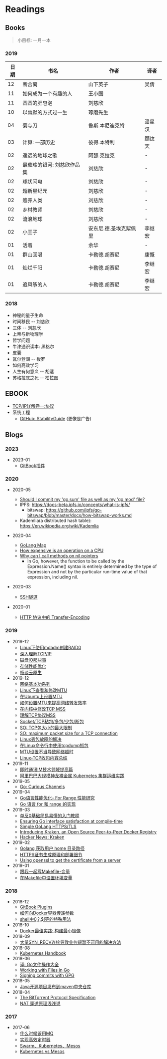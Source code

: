 # Readings

## Books

> 小目标: 一月一本

### 2019

日期 | 书名 | 作者 | 译者
---- | ---- | ---- | ----
12 | 断舍离 | 山下英子 | 吴倩
11 | 如何成为一个有趣的人 | 王小圈 |
11 | 圆圆的肥皂泡 | 刘慈欣 |
10 | 以幽默的方式过一生 | 琢磨先生 |
04 | 菊与刀 | 鲁斯.本尼迪克特 | 潘星汉
03 | 计算: 一部历史 | 彼得.本特利 | 顾纹天
02 | 遥远的地球之歌 | 阿瑟.克拉克 | -
02 | 最璀璨的银河: 刘慈欣作品集 | 刘慈欣 | -
02 | 球状闪电 | 刘慈欣 | -
02 | 超新星纪元 | 刘慈欣 | -
02 | 赡养人类 | 刘慈欣 | -
02 | 乡村教师 | 刘慈欣 | -
02 | 流浪地球 | 刘慈欣 | -
02 | 小王子 | 安东尼.德.圣埃克絮佩里 | 李继宏
01 | 活着 | 余华 | -
01 | 群山回唱 | 卡勒德.胡赛尼 | 康慨
01 | 灿烂千阳 | 卡勒德.胡赛尼 | 李继宏
01 | 追风筝的人 | 卡勒德.胡赛尼 | 李继宏

### 2018

* 神秘的量子生命
* 时间移民 -- 刘慈欣
* 三体 -- 刘慈欣
* 上帝与新物理学
* 哲学问题
* 牛津通识读本: 黑格尔
* 皮囊
* 瓦尔登湖 -- 梭罗
* 如何高效学习
* 人生有何意义 -- 胡适
* 苏格拉底之死 -- 柏拉图

## EBOOK

* [TCP/IP详解卷一:协议](http://www.52im.net/topic-tcpipvol1.html)
* 系统工程
    * [GitHub: StabilityGuide](https://github.com/StabilityMan/StabilityGuide) (更像是广告)

## Blogs


### 2023

* 2023-01
    * [GitBook插件](https://jiangminggithub.github.io/gitbook/6-third_plugins.html)

### 2020
* 2020-05
    * [Should I commit my 'go.sum' file as well as my 'go.mod' file?](https://github.com/golang/go/wiki/Modules#should-i-commit-my-gosum-file-as-well-as-my-gomod-file)
    * IPFS: https://docs-beta.ipfs.io/concepts/what-is-ipfs/
        * bitswap: https://github.com/ipfs/go-bitswap/blob/master/docs/how-bitswap-works.md
    * Kademlia(a distributed hash table): https://en.wikipedia.org/wiki/Kademlia
* 2020-04
    * [GoLang Map](http://yangxikun.github.io/golang/2019/10/07/golang-map.html)
    * [How expensive is an operation on a CPU](https://streamhpc.com/blog/2012-07-16/how-expensive-is-an-operation-on-a-cpu/)
    * [Why can I call methods on nil pointers](https://groups.google.com/forum/#!msg/golang-nuts/wcrZ3P1zeAk/WI88iQgFMvwJ)
      * In Go, however, the function to be called by the Expression.Name() syntax is entirely determined by the type of Expression and not by the particular run-time value of that expression, including nil.

* 2020-03
    * [SSH隧道](https://www.zsythink.net/archives/2450)

* 2020-01
    * [HTTP 协议中的 Transfer-Encoding](https://imququ.com/post/transfer-encoding-header-in-http.html#toc-2)

### 2019
* 2019-12
    * [Linux下使用mdadm创建RAID0](https://linux.cn/article-6087-1.html)
    * [深入理解TCP/IP](http://www.52im.net/thread-513-1-1.html)
    * [磁盘IO那些事](https://tech.meituan.com/2017/05/19/about-desk-io.html)
    * [存储性能优化](https://www.cnblogs.com/yangmingxianshen/p/8197701.html)
    * [畅谈云原生](https://skyao.io/talk/201902-cloudnative-freely-talk2/)
* 2019-12
    * [网络基本功系列](https://wizardforcel.gitbooks.io/network-basic/index.html)
    * [Linux下查看和修改MTU](https://www.cnblogs.com/wjoyxt/p/6873714.html)
    * [在Ubuntu上设置MTU](https://weiyangbo.gitee.io/2019/11/14/MTU-reset/)
    * [如何设置MTU来提高网络转发效率](https://blog.yumc.pw/posts/Get-And-Set-MTU/)
    * [在内核中修改TCP MSS](https://blog.csdn.net/force_eagle/article/details/4592271)
    * [理解TCP协议MSS](https://blog.csdn.net/huangyimo/article/details/78064990)
    * [Socket/TCP粘包/多包/少包/断包](https://www.cnblogs.com/Jeely/p/10983885.html)
    * [SO: TCP包大小的最大限制](https://superuser.com/questions/1341012/practical-vs-theoretical-max-limit-of-tcp-packet-size/1341026#1341026)
    * [SO: maximum packet size for a TCP connection](https://stackoverflow.com/a/3074427/7830306)
    * [Linux丢包故障的解决](https://jermine.vdo.pub/linux/linux服务器丢包故障的解决/)
    * [在Linux命令行中使用tcpdump抓包](https://linux.cn/article-10191-1.html)
    * [MTU设置不当导致网络超时](https://www.bo56.com/一次由于mtu设置不当导致的网络访问超时/)
    * [Linux-TCP收包内容总结](https://zhuanlan.zhihu.com/p/52397230)
* 2019-11
    * [即时通讯IM技术领域提高篇](https://juejin.im/post/5a694f9a6fb9a01cb3165dad)
    * [阿里巴巴大规模神龙裸金属 Kubernetes 集群运维实践](https://mp.weixin.qq.com/s/FHySuh_OExHi5aX9g4Goeg)
* 2019-05
    * [Go: Curious Channels](https://dave.cheney.net/2013/04/30/curious-channels)
* 2019-04
    * [Go语言性能优化- For Range 性能研究](https://www.flysnow.org/2018/10/20/golang-for-range-slice-map.html)
    * [Go 语言 for 和 range 的实现](https://draveness.me/golang-for-range)
* 2019-03
    * [单反0基础简易易懂的入门教程](https://zhuanlan.zhihu.com/p/35869230)
    * [Ensuring Go interface satisfaction at compile-time](https://medium.com/stupid-gopher-tricks/ensuring-go-interface-satisfaction-at-compile-time-1ed158e8fa17)
    * [Simple GoLang HTTPS/TLS](https://gist.github.com/denji/12b3a568f092ab951456)
    * [Introducing Kraken, an Open Source Peer-to-Peer Docker Registry](https://eng.uber.com/introducing-kraken/)
    * [Hacker News: Kraken](https://news.ycombinator.com/item?id=19312028)
* 2019-02
    * [Golang 获取用户 home 目录路径](https://88250.b3log.org/golang-get-user-home-dir)
    * [HTTPS证书生成原理和部署细节](https://www.barretlee.com/blog/2015/10/05/how-to-build-a-https-server/)
    * [Using openssl to get the certificate from a server](https://stackoverflow.com/questions/7885785/using-openssl-to-get-the-certificate-from-a-server)
* 2019-01
    * [跟我一起写Makefile-变量](https://blog.csdn.net/u012421852/article/details/52138924)
    * [在Makefile中设置环境变量](https://segmentfault.com/a/1190000008535305)

### 2018

* 2018-12
    * [GitBook Plugins](https://gitbook.zhangjikai.com/plugins.html)
    * [如何向Docker容器传递参数](https://yanbin.blog/pass-arguments-to-docker-container/#more-8608)
    * [shell中$0,$?,$!等的特殊用法](https://blog.csdn.net/wzygis/article/details/17792403)
* 2018-10
    * [Docker最佳实践: 构建最小镜像](https://zhuanlan.zhihu.com/p/38552260)
* 2018-09
    * [大量SYN_RECV连接导致业务短暂不可用的解决方法](http://blog.51cto.com/kc1985/771976)
* 2018-08
    * [Kubernetes Handbook](https://jimmysong.io/kubernetes-handbook/)
* 2018-06
    * [译: Go文件操作大全](http://colobu.com/2016/10/12/go-file-operations)
    * [Working with Files in Go](https://www.devdungeon.com/content/working-files-go#write_bytes)
    * [Signing commits with GPG](https://help.github.com/articles/signing-commits-with-gpg/)
* 2018-05
    * [Java开源项目发布到maven中央仓库](https://blog.csdn.net/shelldon/article/details/54291474)
* 2018-04
    * [The BitTorrent Protocol Specification](http://www.bittorrent.org/beps/bep_0003.html)
    * [NAT 穿透原理浅浅说](https://cloud.tencent.com/developer/article/1005974)

### 2017

* 2017-06
	* [什么时候该用MQ](https://mp.weixin.qq.com/s?__biz=MjM5ODYxMDA5OQ==&mid=2651960012&idx=1&sn=c6af5c79ecead98daa4d742e5ad20ce5&chksm=bd2d07108a5a8e0624ae6ad95001c4efe09d7ba695f2ddb672064805d771f3f84bee8123b8a6&scene=21#wechat_redirect)
	* [实现高效定时器](https://mp.weixin.qq.com/s?__biz=MjM5ODYxMDA5OQ==&mid=2651959957&idx=1&sn=a82bb7e8203b20b2a0cb5fc95b7936a5&chksm=bd2d07498a5a8e5f9f8e7b5aeaa5bd8585a0ee4bf470956e7fd0a2b36d132eb46553265f4eaf&scene=21#wechat_redirect)
	* [Swarm、Kubernetes、Mesos](http://dockone.io/article/1138)
	* [Kubernetes vs Mesos](https://platform9.com/blog/compare-kubernetes-vs-mesos/)
